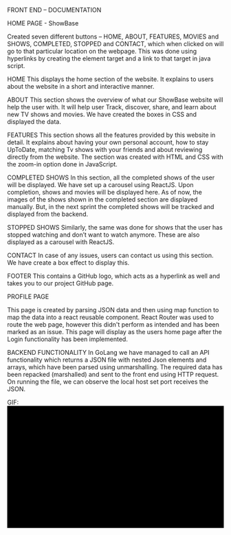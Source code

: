 FRONT END – DOCUMENTATION

HOME PAGE - ShowBase

Created seven different buttons – HOME, ABOUT, FEATURES, MOVIES and SHOWS, COMPLETED, STOPPED and CONTACT, which when clicked on will go to that particular location on the webpage. This was done using hyperlinks by creating the element target and a link to that target in java script.

HOME
This displays the home section of the website. It explains to users about the website in a short and interactive manner.

ABOUT
This section shows the overview of what our ShowBase website will help the user with. It will help user Track, discover, share, and learn about new TV shows and movies. We have created the boxes in CSS and displayed the data.

FEATURES
This section shows all the features provided by this website in detail. It explains about having your own personal account, how to stay UpToDate, matching Tv shows with your friends and about reviewing directly from the website. The section was created with HTML and CSS with the zoom-in option done in JavaScript.

COMPLETED SHOWS
In this section, all the completed shows of the user will be displayed. We have set up a carousel using ReactJS. Upon completion, shows and movies will be displayed here. As of now, the images of the shows shown in the completed section are displayed manually. But, in the next sprint the completed shows will be tracked and displayed from the backend.

STOPPED SHOWS
Similarly, the same was done for shows that the user has stopped watching and don’t want to watch anymore. These are also displayed as a carousel with ReactJS.

CONTACT
In case of any issues, users can contact us using this section. We have create a box effect to display this.

FOOTER
This contains a GitHub logo, which acts as a hyperlink as well and takes you to our project GitHub page.

PROFILE PAGE

This page is created by parsing JSON data and then using map function to map the data into a react reusable component. React Router was used to route the web page, however this didn't perform as intended and has been marked as an issue.
This page will display as the users home page after the Login functionality has been implemented.


BACKEND FUNCTIONALITY
In GoLang we have managed to call an API functionality which returns a JSON file with nested Json elements and arrays, which have been parsed using unmarshalling.
The required data has been repacked (marshalled) and sent to the front end using HTTP request.
On running the file, we can observe the local host set port receives the JSON.

GIF:
![](video.gif)
